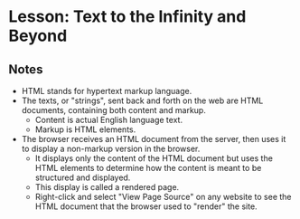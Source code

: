 # Lesson: Text to the Infinity and Beyond

## Notes

- HTML stands for hypertext markup language.
- The texts, or "strings", sent back and forth on the web are HTML documents, containing both content and markup.
  - Content is actual English language text.
  - Markup is HTML elements.
- The browser receives an HTML document from the server, then uses it to display a non-markup version in the browser.
  - It displays only the content of the HTML document but uses the HTML elements to determine how the content is meant to be structured and displayed.
  - This display is called a rendered page.
  - Right-click and select "View Page Source" on any website to see the HTML document that the browser used to "render" the site.
  